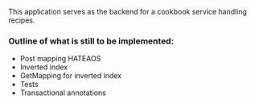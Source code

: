 This application serves as the backend for a cookbook service handling recipes.

### Outline of what is still to be implemented:

- Post mapping HATEAOS
- Inverted index
- GetMapping for inverted index
- Tests
- Transactional annotations